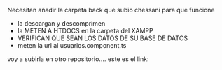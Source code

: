 Necesitan añadir la carpeta back que subio chessani para que funcione 

- la descargan y descomprimen
- la METEN A HTDOCS en la carpeta del XAMPP
- VERIFICAN QUE SEAN LOS DATOS DE SU BASE DE DATOS
- meten la url al usuarios.component.ts

voy a subirla en otro repositorio.... este es el link: 
